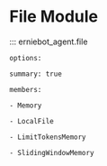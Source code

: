 # File Module

::: erniebot_agent.file

    options:

    summary: true

    members:

    - Memory

    - LocalFile

    - LimitTokensMemory

    - SlidingWindowMemory
